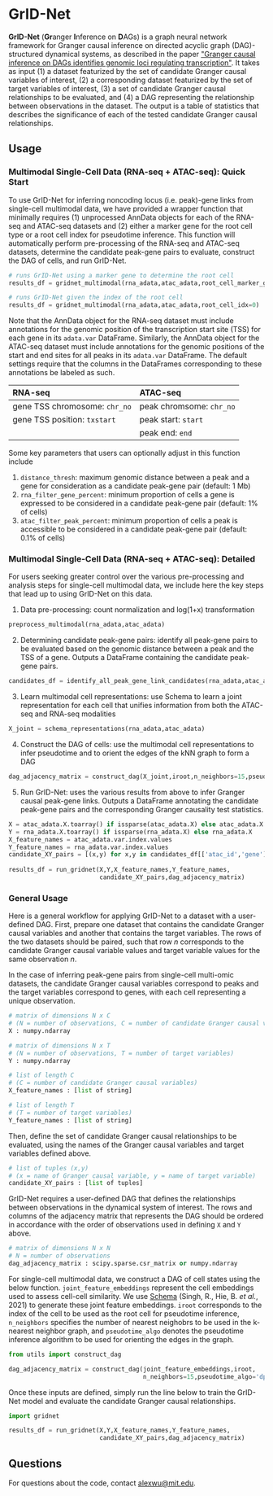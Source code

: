 # GrID-Net
**GrID-Net** (**Gr**anger **I**nference on **D**AGs) is a graph neural network framework for Granger causal inference on directed acyclic graph (DAG)-structured dynamical systems, as described in the paper ["Granger causal inference on DAGs identifies genomic loci regulating transcription"](https://openreview.net/forum?id=nZOUYEN6Wvy). It takes as input (1) a dataset featurized by the set of candidate Granger causal variables of interest, (2) a corresponding dataset featurized by the set of target variables of interest, (3) a set of candidate Granger causal relationships to be evaluated, and (4) a DAG representing the relationship between observations in the dataset. The output is a table of statistics that describes the significance of each of the tested candidate Granger causal relationships. 

## Usage
### Multimodal Single-Cell Data (RNA-seq + ATAC-seq): Quick Start
To use GrID-Net for inferring noncoding locus (i.e. peak)-gene links from single-cell multimodal data, we have provided a wrapper function that minimally requires (1) unprocessed AnnData objects for each of the RNA-seq and ATAC-seq datasets and (2) either a marker gene for the root cell type or a root cell index for pseudotime inference. This function will automatically perform pre-processing of the RNA-seq and ATAC-seq datasets, determine the candidate peak-gene pairs to evaluate, construct the DAG of cells, and run GrID-Net. 

```python
# runs GrID-Net using a marker gene to determine the root cell 
results_df = gridnet_multimodal(rna_adata,atac_adata,root_cell_marker_gene='TOP2A')

# runs GrID-Net given the index of the root cell 
results_df = gridnet_multimodal(rna_adata,atac_adata,root_cell_idx=0)
```

Note that the AnnData object for the RNA-seq dataset must include annotations for the genomic position of the transcription start site (TSS) for each gene in its ```adata.var``` DataFrame. Similarly, the AnnData object for the ATAC-seq dataset must include annotations for the genomic positions of the start and end sites for all peaks in its ```adata.var``` DataFrame. The default settings require that the columns in the DataFrames corresponding to these annotations be labeled as such.
 
| RNA-seq | ATAC-seq |
| :--- | :--- |
| gene TSS chromosome: ```chr_no``` | peak chromsome: ```chr_no``` |
| gene TSS position: ```txstart```  | peak start: ```start``` |
|                                   | peak end: ```end``` |

Some key parameters that users can optionally adjust in this function include 
1. ```distance_thresh```: maximum genomic distance between a peak and a gene for consideration as a candidate peak-gene pair (default: 1 Mb)
2. ```rna_filter_gene_percent```: minimum proportion of cells a gene is expressed to be considered in a candidate peak-gene pair (default: 1% of cells)
3. ```atac_filter_peak_percent```: minimum proportion of cells a peak is accessible to be considered in a candidate peak-gene pair (default: 0.1% of cells)

### Multimodal Single-Cell Data (RNA-seq + ATAC-seq): Detailed
For users seeking greater control over the various pre-processing and analysis steps for single-cell multimodal data, we include here the key steps that lead up to using GrID-Net on this data.
1. Data pre-processing: count normalization and log(1+x) transformation
```python
preprocess_multimodal(rna_adata,atac_adata)
```
2. Determining candidate peak-gene pairs: identify all peak-gene pairs to be evaluated based on the genomic distance between a peak and the TSS of a gene. Outputs a DataFrame containing the candidate peak-gene pairs.
```python
candidates_df = identify_all_peak_gene_link_candidates(rna_adata,atac_adata,distance_thresh=1e6)
```
3. Learn multimodal cell representations: use Schema to learn a joint representation for each cell that unifies information from both the ATAC-seq and RNA-seq modalities
```python
X_joint = schema_representations(rna_adata,atac_adata) 
```
4. Construct the DAG of cells: use the multimodal cell representations to infer pseudotime and to orient the edges of the kNN graph to form a DAG 
```python
dag_adjacency_matrix = construct_dag(X_joint,iroot,n_neighbors=15,pseudotime_algo='dpt')
```
5. Run GrID-Net: uses the various results from above to infer Granger causal peak-gene links. Outputs a DataFrame annotating the candidate peak-gene pairs and the corresponding Granger causality test statistics.  
```python
X = atac_adata.X.toarray() if issparse(atac_adata.X) else atac_adata.X
Y = rna_adata.X.toarray() if issparse(rna_adata.X) else rna_adata.X
X_feature_names = atac_adata.var.index.values
Y_feature_names = rna_adata.var.index.values
candidate_XY_pairs = [(x,y) for x,y in candidates_df[['atac_id','gene']].values]
    
results_df = run_gridnet(X,Y,X_feature_names,Y_feature_names,
                         candidate_XY_pairs,dag_adjacency_matrix)
``` 

### General Usage
Here is a general workflow for applying GrID-Net to a dataset with a user-defined DAG. First, prepare one dataset that contains the candidate Granger causal variables and another that contains the target variables. The rows of the two datasets should be paired, such that row *n* corresponds to the candidate Granger causal variable values and target variable values for the same observation *n*.  

In the case of inferring peak-gene pairs from single-cell multi-omic datasets, the candidate Granger causal variables correspond to peaks and the target variables correspond to genes, with each cell representing a unique observation. 

```python
# matrix of dimensions N x C 
# (N = number of observations, C = number of candidate Granger causal variables)
X : numpy.ndarray 

# matrix of dimensions N x T 
# (N = number of observations, T = number of target variables) 
Y : numpy.ndarray 

# list of length C
# (C = number of candidate Granger causal variables)
X_feature_names : [list of string] 

# list of length T
# (T = number of target variables)
Y_feature_names : [list of string] 
```

Then, define the set of candidate Granger causal relationships to be evaluated, using the names of the Granger causal variables and target variables defined above.

```python
# list of tuples (x,y)
# (x = name of Granger causal variable, y = name of target variable)
candidate_XY_pairs : [list of tuples] 
```

GrID-Net requires a user-defined DAG that defines the relationships between observations in the dynamical system of interest. The rows and columns of the adjacency matrix that represents the DAG should be ordered in accordance with the order of observations used in defining ```X``` and ```Y``` above. 

```python
# matrix of dimensions N x N
# N = number of observations
dag_adjacency_matrix : scipy.sparse.csr_matrix or numpy.ndarray 
```

For single-cell multimodal data, we construct a DAG of cell states using the below function. ```joint_feature_embeddings``` represent the cell embeddings used to assess cell-cell similarity. We use [Schema](https://github.com/rs239/schema) (Singh, R., Hie, B. *et al.*, 2021) to generate these joint feature embeddings. ```iroot``` corresponds to the index of the cell to be used as the root cell for pseudotime inference, ```n_neighbors``` specifies the number of nearest neighobrs to be used in the k-nearest neighbor graph, and ```pseudotime_algo``` denotes the pseudotime inference algorithm to be used for orienting the edges in the graph.  

```python
from utils import construct_dag

dag_adjacency_matrix = construct_dag(joint_feature_embeddings,iroot,
                                     n_neighbors=15,pseudotime_algo='dpt')
```

Once these inputs are defined, simply run the line below to train the GrID-Net model and evaluate the candidate Granger causal relationships. 
```python
import gridnet

results_df = run_gridnet(X,Y,X_feature_names,Y_feature_names,
                         candidate_XY_pairs,dag_adjacency_matrix)
```

## Questions
For questions about the code, contact [alexwu@mit.edu](mailto:alexwu@mit.edu).
